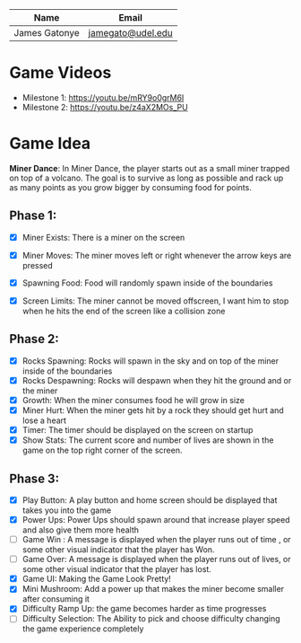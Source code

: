 | Name          | Email             |
|---------------|-------------------|
| James Gatonye | jamegato@udel.edu |
# Game Videos
- Milestone 1: https://youtu.be/mRY9o0grM6I
- Milestone 2: https://youtu.be/z4aX2MOs_PU
# Game Idea

**Miner Dance**: In Miner Dance, the player starts out as a small miner trapped on top of a volcano. The goal is to survive as long as possible and rack up as many points as you grow bigger by consuming food for points. 
## Phase 1: 
- [X] Miner Exists: There is a miner on the screen
- [X] Miner Moves: The miner moves left or right whenever the arrow keys are pressed 
- [X] Spawning Food: Food will randomly spawn inside of the boundaries
- [X] Screen Limits: The miner cannot be moved offscreen, I want him to stop when he hits the end of the screen like a collision zone


## Phase 2:
- [X] Rocks Spawning: Rocks will spawn in the sky and on top of the miner inside of the boundaries
- [X] Rocks Despawning: Rocks will despawn when they hit the ground and or the miner
- [X] Growth: When the miner consumes food he will grow in size
- [X] Miner Hurt: When the miner gets hit by a rock they should get hurt and lose a heart
- [X] Timer: The timer should be displayed on the screen on startup
- [X] Show Stats: The current score and number of lives are shown in the game on the top right corner of the screen.

## Phase 3:
- [X] Play Button: A play button and home screen should be displayed that takes you into the game 
- [X] Power Ups: Power Ups should spawn around that increase player speed and also give them more health 
- [ ] Game Win : A message is displayed when the player runs out of time , or some other visual indicator that the player has Won.
- [ ] Game Over: A message is displayed when the player runs out of lives, or some other visual indicator that the player has lost.
- [X] Game UI: Making the Game Look Pretty!
- [X] Mini Mushroom: Add a power up that makes the miner become smaller after consuming it
- [X] Difficulty Ramp Up: the game becomes harder as time progresses
- [ ] Difficulty Selection: The Ability to pick and choose difficulty changing the game experience completely